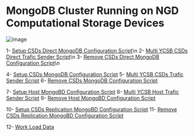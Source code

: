 # MongoDB Cluster Running on NGD Computational Storage Devices

![image](https://user-images.githubusercontent.com/31414094/138504227-e08cfec2-5d68-4a47-ae08-8e63d12ba15f.png)

1- [Setup CSDs Direct MongoDB Configuration Script](./Setup_CSDs_Direct_mongodb.sh)\n
2- [Multi YCSB CSDs Direct Trafic Sender Script](./Multi_ycsb_CSDs_Direct.sh)\n
3- [Remove CSDs Direct MongoDB Configuration Script](./Remove_CSDs_Direct_mongodb.sh)\n

4- [Setup CSDs MongoDB Configuration Script](./Setup_CSDs_mongodb.sh)
5- [Multi YCSB CSDs Trafic Sender Script](./Multi_ycsb_CSDs.sh)
6- [Remove CSDs MongoDB Configuration Script](./Remove_CSDs_mongodb.sh)

7- [Setup Host MongoBD Configuration Script](./Setup_Host_mongodb.sh)
8- [Multi YCSB Host Trafic Sender Script](./Multi_ycsb_Host.sh)
9- [Remove Host MongoBD Configuration Script](./Remove_Host_mongodb.sh)

10- [Setup CSDs Replication MongoBD Configuration Script](./Setup_CSDs_Replication_mongodb.sh)
11- [Remove CSDs Replication MongoBD Configuration Script](./Remove_CSDs_Replication_mongodb.sh)

12- [Work Load Data](./workloada)
